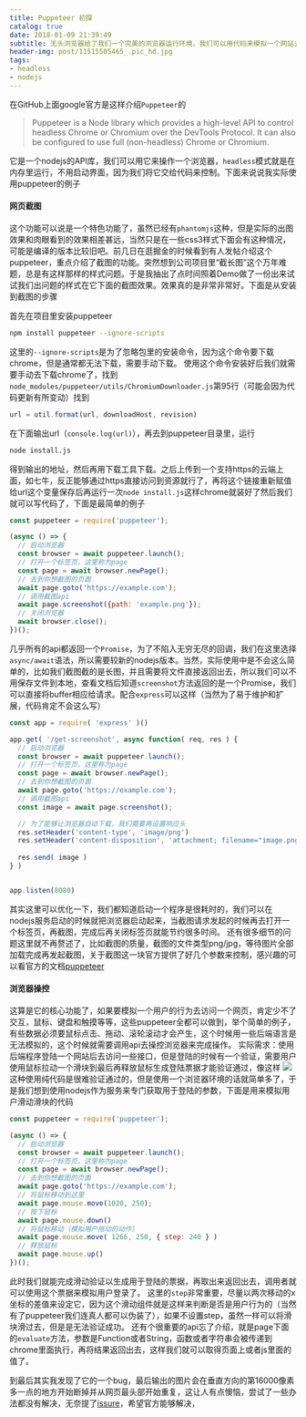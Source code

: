 ```yaml
---
title: Puppeteer 初探
catalog: true
date: 2018-01-09 21:39:49
subtitle: 无头浏览器给了我们一个完美的浏览器运行环境，我们可以用代码来模拟一个网站去做任何想做的事
header-img: post/11515505465_.pic_hd.jpg
tags:
- headless
- nodejs
---
```


在GitHub上面google官方是这样介绍`Puppeteer`的

>Puppeteer is a Node library which provides a high-level API to control headless Chrome or Chromium over the DevTools Protocol. It can also be configured to use full (non-headless) Chrome or Chromium.

它是一个nodejs的API库，我们可以用它来操作一个浏览器，`headless`模式就是在内存里运行，不用启动界面，因为我们将它交给代码来控制。下面来说说我实际使用puppeteer的例子

#### 网页截图
这个功能可以说是一个特色功能了，虽然已经有`phantomjs`这种，但是实际的出图效果和肉眼看到的效果相差甚远，当然只是在一些css3样式下面会有这种情况，可能是编译的版本比较旧吧。前几日在逛掘金的时候看到有人发帖介绍这个puppeteer，重点介绍了截图的功能。突然想到公司项目里“截长图”这个万年难题，总是有这样那样的样式问题。于是我抽出了点时间照着Demo做了一份出来试试我们出问题的样式在它下面的截图效果。效果真的是非常非常好。下面是从安装到截图的步骤

首先在项目里安装puppeteer
```bash
npm install puppeteer --ignore-scripts
```
这里的`--ignore-scripts`是为了忽略包里的安装命令，因为这个命令要下载chrome，但是通常都无法下载，需要手动下载。
使用这个命令安装好后我们就需要手动去下载chrome了，找到`node_modules/puppeteer/utils/ChromiumDownloader.js`第95行（可能会因为代码更新有所变动）找到
```js
url = util.format(url, downloadHost, revision)
```
在下面输出url（`console.log(url)`），再去到puppeteer目录里，运行
```bash
node install.js
```
得到输出的地址，然后再用下载工具下载。之后上传到一个支持https的云端上面，如七牛，反正能够通过https直接访问到资源就行了，再将这个链接重新赋值给url这个变量保存后再运行一次`node install.js`这样chrome就装好了然后我们就可以写代码了，下面是最简单的例子
```js
const puppeteer = require('puppeteer');

(async () => {
  // 启动浏览器
  const browser = await puppeteer.launch();
  // 打开一个标签页，这里称为page
  const page = await browser.newPage();
  // 去到你想截图的页面
  await page.goto('https://example.com');
  // 调用截图api
  await page.screenshot({path: 'example.png'});
  // 关闭浏览器
  await browser.close();
})();
```
几乎所有的api都返回一个`Promise`，为了不陷入无穷无尽的回调，我们在这里选择`async/await`语法，所以需要较新的nodejs版本。当然，实际使用中是不会这么简单的，比如我们截图截的是长图，并且需要将文件直接返回出去，所以我们可以不用保存文件到本地，查看文档后知道`screenshot`方法返回的是一个Promise<Buffer>，我们可以直接将buffer相应给请求。配合`express`可以这样（当然为了易于维护和扩展，代码肯定不会这么写）

```js
const app = require( 'express' )()

app.get( '/get-screenshot', async function( req, res ) {
  // 启动浏览器
  const browser = await puppeteer.launch();
  // 打开一个标签页，这里称为page
  const page = await browser.newPage();
  // 去到你想截图的页面
  await page.goto('https://example.com');
  // 调用截图api
  const image = await page.screenshot();

  // 为了能够让浏览器自动下载，我们需要再设置响应头
  res.setHeader('content-type', 'image/png')
  res.setHeader('content-disposition', 'attachment; filename="image.png"')
  
  res.send( image )
} )


app.listen(8080)
```
其实这里可以优化一下，我们都知道启动一个程序是很耗时的，我们可以在nodejs服务启动的时候就把浏览器启动起来，当截图请求发起的时候再去打开一个标签页，再截图，完成后再关闭标签页就能节约很多时间。
还有很多细节的问题这里就不再赘述了，比如截图的质量，截图的文件类型png/jpg，等待图片全部加载完成再发起截图，关于截图这一块官方提供了好几个参数来控制，感兴趣的可以看官方的文档[puppeteer](https://github.com/GoogleChrome/puppeteer/blob/master/docs/api.md)
#### 浏览器操控
这算是它的核心功能了，如果要模拟一个用户的行为去访问一个网页，肯定少不了交互，鼠标、键盘和触摸等等，这些puppeteer全都可以做到，举个简单的例子，有些数据必须要鼠标点击、拖动、滚轮滚动才会产生，这个时候用一些后端语言是无法模拟的，这个时候就需要调用api去操控浏览器来完成操作。
实际需求：使用后端程序登陆一个网站后去访问一些接口，但是登陆的时候有一个验证，需要用户使用鼠标拉动一个滑块到最后再释放鼠标生成登陆票据才能验证通过，像这样
![](QQ20180109-225305.png)
这种使用纯代码是很难验证通过的，但是使用一个浏览器环境的话就简单多了，于是我们想到使用nodejs作为服务来专门获取用于登陆的参数，下面是用来模拟用户滑动滑块的代码
```js
const puppeteer = require('puppeteer');

(async () => {
  // 启动浏览器
  const browser = await puppeteer.launch();
  // 打开一个标签页，这里称为page
  const page = await browser.newPage();
  // 去到你想截图的页面
  await page.goto('https://example.com');
  // 将鼠标移动到这里
  await page.mouse.move(1020, 250);
  // 按下鼠标
  await page.mouse.down()
  // 将鼠标移动（模拟用户拖动的动作）
  await page.mouse.move( 1266, 250, { step: 240 } )
  // 释放鼠标
  await page.mouse.up()
})();
```
此时我们就能完成滑动验证以生成用于登陆的票据，再取出来返回出去，调用者就可以使用这个票据来模拟用户登录了。
这里的`step`非常重要，尽量以两次移动的x坐标的差值来设定它，因为这个滑动组件就是这样来判断是否是用户行为的（当然有了puppeteer我们连真人都可以伪装了），如果不设置step，虽然一样可以将滑块滑过去，但是是无法验证成功。
还有个很重要的api忘了介绍，就是page下面的`evaluate`方法，参数是Function或者String，函数或者字符串会被传递到chrome里面执行，再将结果返回出去，这样我们就可以取得页面上或者js里面的值了。

到最后其实我发现了它的一个bug，最后输出的图片会在垂直方向的第16000像素多一点的地方开始断掉并从网页最头部开始重复，这让人有点懊恼，尝试了一些办法都没有解决，无奈提了[issure](https://github.com/GoogleChrome/puppeteer/issues/1752)，希望官方能够解决，